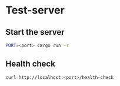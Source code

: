 # Test-server

## Start the server
```bash
PORT=<port> cargo run -r
```

## Health check
```bash
curl http://localhost:<port>/health-check
```

